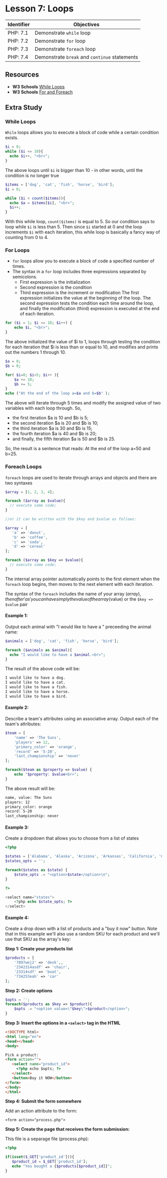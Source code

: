 # Lesson 7: Loops

Identifier   | Objectives
-------------|------------
PHP: 7.1     | Demonstrate `while` loop
PHP: 7.2     | Demonstrate `for` loop
PHP: 7.3     | Demonstrate `foreach` loop
PHP: 7.4     | Demonstrate `break` and `continue` statements

## Resources
- __W3 Schools__ [While Loops](http://www.w3schools.com/php/php_looping.asp)
- __W3 Schools__ [For and Foreach](http://www.w3schools.com/php/php_looping_for.asp)

## Extra Study

### While Loops

`While` loops allows you to execute a block of code while a certain condition exists. 

```php
$i = 0;
while ($i <= 10){
  echo $i++, "<br>";
}
```

The above loops until `$i` is bigger than 10 - in other words, until the condition is no longer true

```php
$items = ['dog', 'cat', 'fish', 'horse', 'bird'];
$i = 0;

while ($i < count($items)){
  echo $a = $items[$i], "<br>";
  $i++;
}
```

With this while loop, `count($items)` is equal to 5. So our condition says to loop while `$i` is less than 5. Then since `$i` started at 0 and the loop increments `$i` with each iteration, this while loop is basically a fancy way of counting from 0 to 4.

### For Loops

- `for` loops allow you to execute a block of code a specified number of times.
- The syntax in a `for` loop includes three expressions separated by semicolons.
  - First expression is the initialization
  - Second expression is the condition
  - Third expression is the increment or modification
The first expression initializes the value at the beginning of the loop. The second expression tests the condition each time around the loop, and finally the modification (third) expression is executed at the end of each iteration.

```php
for ($i = 1; $i <= 10; $i++) {
    echo $i, "<br>";
}
```

The above initialized the value of $i to 1, loops through testing the condition for each iteration that $i is less than or equal to 10, and modifies and prints out the numbers 1 through 10.  

```php
$a = 0;
$b = 0;

for( $i=0; $i<5; $i++ ){
    $a += 10;
    $b += 5;
}
echo ("At the end of the loop a=$a and b=$b" );
```

The above will iterate through 5 times and modify the assigned value of two variables with each loop through. So, 
- the first iteration $a is 10 and $b is 5; 
- the second iteration $a is 20 and $b is 10; 
- the third iteration $a is 30 and $b is 15; 
- the fourth iteration $a is 40 and $b is 20; 
- and finally, the fifth iteration $a is 50 and $b is 25. 

So, the result is a sentence that reads: At the end of the loop a=50 and b=25.  

### Foreach Loops

`foreach` loops are used to iterate through arrays and objects and there are two syntaxes

```php
$array = [1, 2, 3, 4];

foreach ($array as $value){
  // execute some code;
}

//or it can be written with the $key and $value as follows:

$array = [
   'a' => 'donut',
   'b' => 'coffee',
   'c' => 'soda',
   'd' => 'cereal'
];

foreach ($array as $key => $value){
  // execute some code;
}
```

The internal array pointer automatically points to the first element when the `foreach` loop begins, then moves to the next element with each iteration. 

The syntax of the `foreach` includes the name of your array ($array), then after 'as' you can have simply the value of the array ($value) or the `$key => $value` pair

#### Example 1:

Output each animal with "I would like to have a " preceeding the animal name:

```php
$animals = ['dog', 'cat', 'fish', 'horse', 'bird'];

foreach ($animals as $animal){
  echo "I would like to have a $animal.<br>";
}
```

The result of the above code will be:

```html
I would like to have a dog.
I would like to have a cat.
I would like to have a fish.
I would like to have a horse.
I would like to have a bird.
```

#### Example 2:

Describe a team's attributes using an associative array. Output each of the team's attributes:

```php
$team = [
	'name' => 'The Suns',
	'players' => 12,
	'primary_color' => 'orange',
	'record' => '5-20',
	'last_championship' => 'never'
];

foreach($team as $property => $value) {
	echo "$property: $value<br>";
}
```

The above result will be: 

```html
name, value: The Suns
players: 12
primary_color: orange
record: 5-20
last_championship: never
```

#### Example 3:

Create a dropdown that allows you to choose from a list of states

```php
<?php

$states = ['Alabama', 'Alaska', 'Arizona', 'Arkansas', 'California', 'Colorado', 'Connecticut'];
$states_opts = '';

foreach($states as $state) {
    $state_opts .= "<option>$state</option>\n";
}

?>

<select name="states">
    <?php echo $state_opts; ?>
</select>
 ```
 
#### Example 4:

Create a drop down with a list of products and a "buy it now" button. Note that in this example we'll also use a random SKU for each product and we'll use that SKU as the array's key:

**Step 1: Create your products list**

```php
$products = [
	'7897wej2' => 'desk',,
	'2342314asdf' => 'chair',
	'23314sdf' => 'boat',
	'734253eah' => 'car'
];
```

**Step 2: Create options**

```php
$opts = '';
foreach($products as $key => $product){
    $opts .= "<option value=\"$key\">$product</option>";
}
```

**Step 3: Insert the options in a `<select>` tag in the HTML**

```html
<!DOCTYPE html>
<html lang="en">
<head></head>
<body>

Pick a product:
<form action="">
   <select name="product_id">
	 <?php echo $opts; ?>
   </select>
   <button>Buy it NOW</button>
</form>
</body>
</html>
```

**Step 4: Submit the form somewhere**

Add an action attribute to the form:

```
<form action="process.php">
```

**Step 5: Create the page that receives the form submission:**

This file is a separage file (process.php):

```php
<?php

if(isset($_GET['product_id'])){
   $product_id = $_GET['product_id'];
   echo "You bought a {$products[$product_id]}";
}
```
